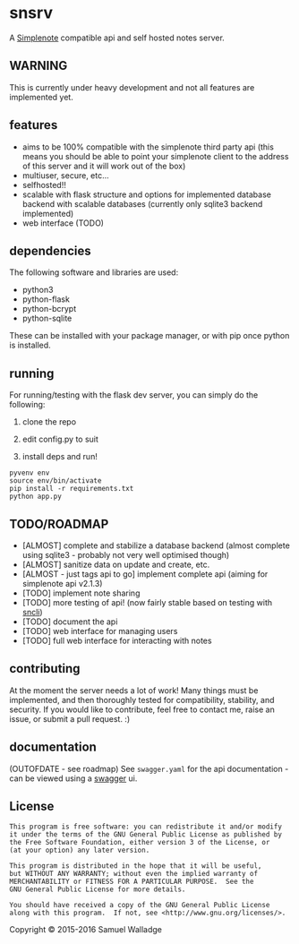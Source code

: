 
# snsrv

A [Simplenote](http://simplenote.com/) compatible api and self hosted notes server.

## WARNING

This is currently under heavy development and not all features are implemented yet.


## features

- aims to be 100% compatible with the simplenote third party api (this means you should be able to point your simplenote client to the address of this server and it will work out of the box)
- multiuser, secure, etc...
- selfhosted!!
- scalable with flask structure and options for implemented database backend with scalable databases (currently only sqlite3 backend implemented)
- web interface (TODO)

## dependencies 

The following software and libraries are used:

- python3
- python-flask
- python-bcrypt
- python-sqlite

These can be installed with your package manager, or with pip once python is installed.


## running

For running/testing with the flask dev server, you can simply do the following:

1. clone the repo

2. edit config.py to suit

3. install deps and run!

```
pyvenv env
source env/bin/activate
pip install -r requirements.txt
python app.py
```

## TODO/ROADMAP

- [ALMOST] complete and stabilize a database backend 
           (almost complete using sqlite3 - probably not very well optimised though)
- [ALMOST] sanitize data on update and create, etc.
- [ALMOST - just tags api to go] implement complete api (aiming for simplenote api v2.1.3)
- [TODO] implement note sharing
- [TODO] more testing of api! (now fairly stable based on testing with [sncli](https://github.com/swalladge/sncli))
- [TODO] document the api
- [TODO] web interface for managing users
- [TODO] full web interface for interacting with notes


## contributing

At the moment the server needs a lot of work! 
Many things must be implemented, and then thoroughly tested for compatibility, stability, and security.
If you would like to contribute, feel free to contact me, raise an issue, or submit a pull request. :)

## documentation

(OUTOFDATE - see roadmap) 
See `swagger.yaml` for the api documentation - can be viewed using a [swagger](http://swagger.io/) ui.

## License

    This program is free software: you can redistribute it and/or modify
    it under the terms of the GNU General Public License as published by
    the Free Software Foundation, either version 3 of the License, or
    (at your option) any later version.

    This program is distributed in the hope that it will be useful,
    but WITHOUT ANY WARRANTY; without even the implied warranty of
    MERCHANTABILITY or FITNESS FOR A PARTICULAR PURPOSE.  See the
    GNU General Public License for more details.

    You should have received a copy of the GNU General Public License
    along with this program.  If not, see <http://www.gnu.org/licenses/>.


Copyright © 2015-2016 Samuel Walladge
